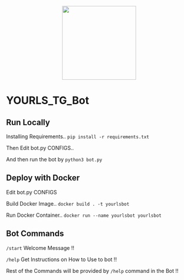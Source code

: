 <p align="center">
  <a href="https://heroku.com/deploy?template=https://github.com/shrey2199/YOURLS_TG_Bot">
    <img src="https://img.shields.io/badge/Deploy%20To%20Heroku-blueviolet?style=for-the-badge&logo=heroku" width="200" />
  </a>
</p>

# YOURLS_TG_Bot

## Run Locally

Installing Requirements.. `pip install -r requirements.txt`

Then Edit bot.py CONFIGS..

And then run the bot by `python3 bot.py`

## Deploy with Docker

Edit bot.py CONFIGS

Build Docker Image.. `docker build . -t yourlsbot`

Run Docker Container.. `docker run --name yourlsbot yourlsbot`

## Bot Commands

`/start` Welcome Message !!

`/help` Get Instructions on How to Use to bot !!

Rest of the Commands will be provided by `/help` command in the Bot !!
